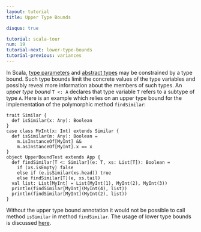 ```yaml
---
layout: tutorial
title: Upper Type Bounds

disqus: true

tutorial: scala-tour
num: 19
tutorial-next: lower-type-bounds
tutorial-previous: variances
---
```


In Scala, [type parameters](generic-classes.html) and [abstract types](abstract-types.html) may be constrained by a type bound. Such type bounds limit the concrete values of the type variables and possibly reveal more information about the members of such types. An _upper type bound_ `T <: A` declares that type variable `T` refers to a subtype of type `A`.
Here is an example which relies on an upper type bound for the implementation of the polymorphic method `findSimilar`:

```tut
trait Similar {
  def isSimilar(x: Any): Boolean
}
case class MyInt(x: Int) extends Similar {
  def isSimilar(m: Any): Boolean =
    m.isInstanceOf[MyInt] &&
    m.asInstanceOf[MyInt].x == x
}
object UpperBoundTest extends App {
  def findSimilar[T <: Similar](e: T, xs: List[T]): Boolean =
    if (xs.isEmpty) false
    else if (e.isSimilar(xs.head)) true
    else findSimilar[T](e, xs.tail)
  val list: List[MyInt] = List(MyInt(1), MyInt(2), MyInt(3))
  println(findSimilar[MyInt](MyInt(4), list))
  println(findSimilar[MyInt](MyInt(2), list))
}
```

Without the upper type bound annotation it would not be possible to call method `isSimilar` in method `findSimilar`.
The usage of lower type bounds is discussed [here](lower-type-bounds.html). 
